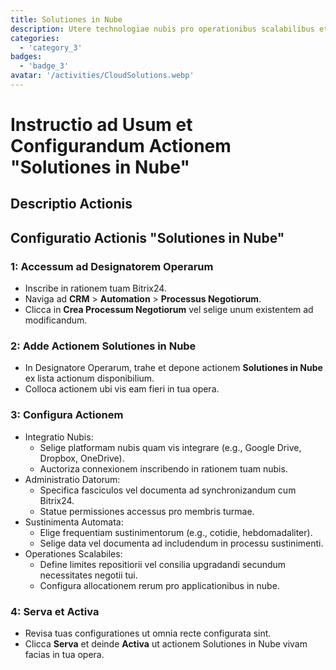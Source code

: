 ```yaml
---
title: Solutiones in Nube
description: Utere technologiae nubis pro operationibus scalabilibus et flexibilibus.
categories: 
  - 'category_3'
badges: 
  - 'badge_3'
avatar: '/activities/CloudSolutions.webp'
---
```

# Instructio ad Usum et Configurandum Actionem "Solutiones in Nube"

## Descriptio Actionis

## **Configuratio Actionis "Solutiones in Nube"**

### 1: Accessum ad Designatorem Operarum
- Inscribe in rationem tuam Bitrix24.
- Naviga ad **CRM** > **Automation** > **Processus Negotiorum**.
- Clicca in **Crea Processum Negotiorum** vel selige unum existentem ad modificandum.

### 2: Adde Actionem Solutiones in Nube
- In Designatore Operarum, trahe et depone actionem **Solutiones in Nube** ex lista actionum disponibilium.
- Colloca actionem ubi vis eam fieri in tua opera.

### 3: Configura Actionem
- Integratio Nubis:
  - Selige platformam nubis quam vis integrare (e.g., Google Drive, Dropbox, OneDrive).
  - Auctoriza connexionem inscribendo in rationem tuam nubis.
- Administratio Datorum:
  - Specifica fasciculos vel documenta ad synchronizandum cum Bitrix24.
  - Statue permissiones accessus pro membris turmae.
- Sustinimenta Automata:
  - Elige frequentiam sustinimentorum (e.g., cotidie, hebdomadaliter).
  - Selige data vel documenta ad includendum in processu sustinimenti.
- Operationes Scalabiles:
  - Define limites repositiorii vel consilia upgradandi secundum necessitates negotii tui.
  - Configura allocationem rerum pro applicationibus in nube.

### 4: Serva et Activa
- Revisa tuas configurationes ut omnia recte configurata sint.
- Clicca **Serva** et deinde **Activa** ut actionem Solutiones in Nube vivam facias in tua opera.
